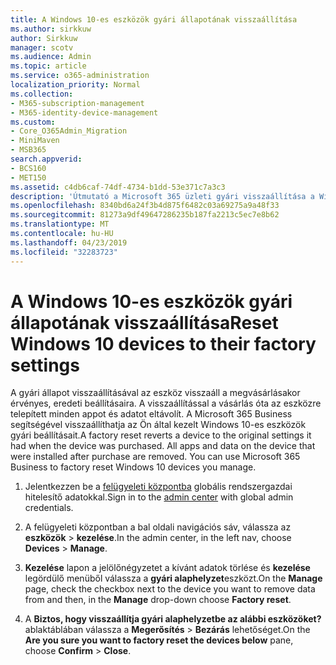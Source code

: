 ```yaml
---
title: A Windows 10-es eszközök gyári állapotának visszaállítása
ms.author: sirkkuw
author: Sirkkuw
manager: scotv
ms.audience: Admin
ms.topic: article
ms.service: o365-administration
localization_priority: Normal
ms.collection:
- M365-subscription-management
- M365-identity-device-management
ms.custom:
- Core_O365Admin_Migration
- MiniMaven
- MSB365
search.appverid:
- BCS160
- MET150
ms.assetid: c4db6caf-74df-4734-b1dd-53e371c7a3c3
description: 'Útmutató a Microsoft 365 üzleti gyári visszaállítása a Windows 10 eszközök. '
ms.openlocfilehash: 8340bd6a24f3b4d875f6482c03a69275a9a48f33
ms.sourcegitcommit: 81273a9df49647286235b187fa2213c5ec7e8b62
ms.translationtype: MT
ms.contentlocale: hu-HU
ms.lasthandoff: 04/23/2019
ms.locfileid: "32283723"
---
```

# <a name="reset-windows-10-devices-to-their-factory-settings"></a><span data-ttu-id="67cb0-103">A Windows 10-es eszközök gyári állapotának visszaállítása</span><span class="sxs-lookup"><span data-stu-id="67cb0-103">Reset Windows 10 devices to their factory settings</span></span>

<span data-ttu-id="67cb0-p101">A gyári állapot visszaállításával az eszköz visszaáll a megvásárlásakor érvényes, eredeti beállításaira. A visszaállítással a vásárlás óta az eszközre telepített minden appot és adatot eltávolít. A Microsoft 365 Business segítségével visszaállíthatja az Ön által kezelt Windows 10-es eszközök gyári beállításait.</span><span class="sxs-lookup"><span data-stu-id="67cb0-p101">A factory reset reverts a device to the original settings it had when the device was purchased. All apps and data on the device that were installed after purchase are removed. You can use Microsoft 365 Business to factory reset Windows 10 devices you manage.</span></span>
  
1. <span data-ttu-id="67cb0-107">Jelentkezzen be a [felügyeleti központba](https://aka.ms/bcsportal) globális rendszergazdai hitelesítő adatokkal.</span><span class="sxs-lookup"><span data-stu-id="67cb0-107">Sign in to the [admin center](https://aka.ms/bcsportal) with global admin credentials.</span></span> 
    
2. <span data-ttu-id="67cb0-108">A felügyeleti központban a bal oldali navigációs sáv, válassza az **eszközök** \> **kezelése**.</span><span class="sxs-lookup"><span data-stu-id="67cb0-108">In the admin center, in the left nav, choose **Devices** \> **Manage**.</span></span>

3. <span data-ttu-id="67cb0-109">**Kezelése** lapon a jelölőnégyzetet a kívánt adatok törlése és **kezelése** legördülő menüből válassza a **gyári alaphelyzet**eszközt.</span><span class="sxs-lookup"><span data-stu-id="67cb0-109">On the **Manage** page, check the checkbox next to the device you want to remove data from and then, in the **Manage** drop-down choose **Factory reset**.</span></span>
    
4. <span data-ttu-id="67cb0-110">A **Biztos, hogy visszaállítja gyári alaphelyzetbe az alábbi eszközöket?** ablaktáblában válassza a **Megerősítés** \> **Bezárás** lehetőséget.</span><span class="sxs-lookup"><span data-stu-id="67cb0-110">On the **Are you sure you want to factory reset the devices below** pane, choose **Confirm** \> **Close**.</span></span>
    
  

